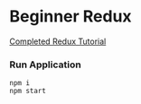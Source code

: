 # Beginner Redux
[Completed Redux Tutorial](https://medium.freecodecamp.org/understanding-redux-the-worlds-easiest-guide-to-beginning-redux-c695f45546f6)

### Run Application
```
npm i
npm start
```
